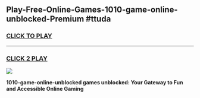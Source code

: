 
## Play-Free-Online-Games-1010-game-online-unblocked-Premium #ttuda
<h3>
<a href="https://premium.freeplayer.one?title=1010-game-online-unblocked&ref=8M">CLICK TO PLAY</a></h3>
<hr>

<h3>
<a href="https://premium.freeplayer.one?title=1010-game-online-unblocked&ref=8M">CLICK 2 PLAY</a>
  
</h3>

<a href="https://premium.freeplayer.one?title=1010-game-online-unblocked&ref=8M"><img src="https://clearcache.store/games.png"></a>


**1010-game-online-unblocked games unblocked: Your Gateway to Fun and Accessible Online Gaming**
